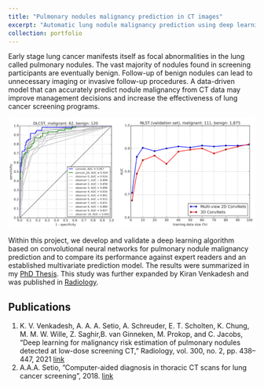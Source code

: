 ```yaml
---
title: "Pulmonary nodules malignancy prediction in CT images"
excerpt: "Automatic lung nodule malignancy prediction using deep learning. <br/><img src='/images/nodule_malignancy.PNG' width='750'>"
collection: portfolio
---
```


Early stage lung cancer manifests itself as focal abnormalities in the lung called pulmonary nodules. The vast majority of nodules found in screening participants are eventually benign. Follow-up of benign nodules can lead to unnecessary imaging or invasive follow-up procedures. A data-driven model that can accurately predict nodule malignancy from CT data may improve management decisions and increase the effectiveness of lung cancer screening programs.

<p align='center'><img src='/images/nodule_malignancy.PNG' width='700'></p>

Within this project, we develop and validate a deep learning algorithm based on convolutional neural networks for pulmonary nodule malignancy prediction and to compare its performance against expert readers and an established multivariate prediction model. The results were summarized in my [PhD Thesis](https://www.dropbox.com/s/psqn80ez225ir7l/thesis_arnaud.pdf?dl=0). This study was further expanded by Kiran Venkadesh and was published in [Radiology](https://doi.org/10.1148/radiol.2021204433).

## Publications

1. K. V. Venkadesh, A. A. A. Setio, A. Schreuder, E. T. Scholten, K. Chung, M. M. W. Wille, Z. Saghir,B. van Ginneken, M. Prokop, and C. Jacobs, “Deep learning for malignancy risk estimation of pulmonary nodules detected at low-dose screening CT,” Radiology, vol. 300, no. 2, pp. 438–447, 2021 [link](https://doi.org/10.1148/radiol.2021204433)
2. A.A.A. Setio, ”Computer-aided diagnosis in thoracic CT scans for lung cancer screening”, 2018. [link](https://www.dropbox.com/s/psqn80ez225ir7l/thesis_arnaud.pdf?dl=0)
